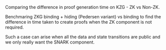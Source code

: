 Comparing the difference in proof generation time on KZG - ZK vs Non-ZK.

Benchmaring ZKG binding + hiding (Pedersen variant) vs binding to find the difference in time taken to create proofs when the ZK component is not required. 

Such a case can arise when all the data and state transitions are public and we only really want the SNARK component.
